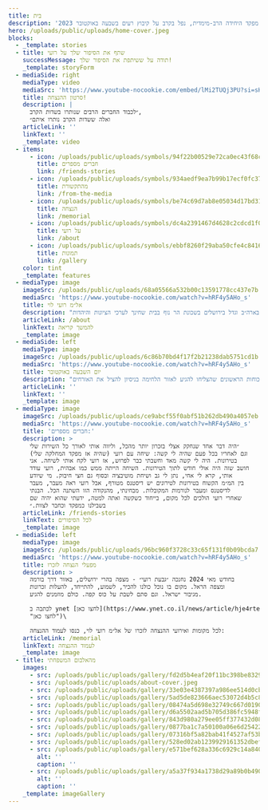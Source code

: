 ```yaml
---
title: בית
description: 'מפקד היחידה הרב-מימדית, נפל בקרב על קיבוץ רעים בשבעה באוקטובר 2023.'
hero: /uploads/public/uploads/home-cover.jpeg
blocks:
  - _template: stories
  - title: שתף את הסיפור שלך על רועי
    successMessage: תודה על ששיתפת את הסיפור שלך!
    _template: storyForm
  - mediaSide: right
    mediaType: video
    mediaSrc: 'https://www.youtube-nocookie.com/embed/lMi2TUQj3PU?si=sHvZy_DX4hEFyHRh'
    title: סרטון ההנצחה!
    description: |
      ״לכבוד החברים הרבים שנותרו בשדות הקרב,
      ואלה ששדות הקרב נותרו איתם״
    articleLink: ''
    linkText: ''
    _template: video
  - items:
      - icon: /uploads/public/uploads/symbols/94f22b00529e72ca0ec43f68c0c602c9.png
        title: חברים מספרים
        link: /friends-stories
      - icon: /uploads/public/uploads/symbols/934aedf9ea7b99b17ecf0fc371df8c85.png
        title: מהתקשורת
        link: /from-the-media
      - icon: /uploads/public/uploads/symbols/be74c69d7ab8e05034d17bd31879e99a.png
        title: הנצחה
        link: /memorial
      - icon: /uploads/public/uploads/symbols/dc4a2391467d4628c2cdcd1f0987ac34.png
        title: על רועי
        link: /about
      - icon: /uploads/public/uploads/symbols/ebbf8260f29aba50cfe4c841623297e2.png
        title: תמונות
        link: /gallery
    color: tint
    _template: features
  - mediaType: image
    imageSrc: /uploads/public/uploads/68a05566a532b00c13591778cc437e7b.png
    mediaSrc: 'https://www.youtube-nocookie.com/watch?v=hRF4y5AHo_s'
    title: אל״מ רועי לוי
    description: "בן יהודית ושלמה, נולד בארה״ב וגדל בירושלים בשכונת הר נוף בבית שחינך לערכי הציונות והיהדות.\nרועי למד בישיבה תיכונית בית אל ובשיבה גבוהה עטרת כוהנים.\_ לאחר מכן התגייס לעורב גולני. עוד\nבצעירותו סומן לגדולות וכצפוי התקדם\_ לשלל תפקידים בחטיבת גולני. רועי היה למפקד הסיירת ומפקד\nגדוד הסיור. לאורך תפקידיו השתתף רועי במספר מערכות צה״ל.\_ נפצע לראשונה במבצע עופרת יצוקה,\nושוב, באופן אנוש בראשו, במהלך מבצע צוק איתן כמפקד גדוד הסיור של גולני. הרופאים העריכו שלא\nיוכל לחזור לשירות, אבל הוא התעקש לחזור. במקביל לשיקומו הפיזי רועי למד לתואר שני במשפטים וכנגד\nכל הסיכויים חזר לשירות, וקיבל את הפיקוד על היחידה המיוחדת אגוז.\n"
    articleLink: /about
    linkText: להמשך קריאה
    _template: image
  - mediaSide: left
    mediaType: image
    imageSrc: /uploads/public/uploads/6c86b70bd4f17f2b21238dab5751cd1b.png
    mediaSrc: 'https://www.youtube-nocookie.com/watch?v=hRF4y5AHo_s'
    title: יום השבעה באוקטובר
    description: "בבוקר ה-7.10 שהה רועי בחופשה עם משפחתו בביתו במושב שבי ציון בגבול הצפון. מייד עם קבלת הדיווח על חדירת המחבלים בדרום, יצא מביתו תוך שהוא מקפיץ את כל מפקדי וחיילי היחידה הרב מימדית, זאת מבלי שהוקפץ באופן פורמאלי. כבר בדרכו דרומה שוחח עימו רח\"ט מבצעים (תא״ל שלומי בינדר) אשר ביקש ממנו אישית שיעדכן בתמונת המצב העדכנית מהשטח. שיחה זו, במקביל לדיווחים שהחלו לזרום על הזוועה המתרחשת בעוטף, הבהירו לרועי את מימדי האירוע, עוד כשמרבית הכוחות לקו בהלם. רועי חלף בבסיס היחידה על מנת לקחת ציוד לחימה, ושם תדרך את מפקד צוות ההכשרות להתקדם לעבר רצועת עזה ולחתור ללחימה כמה שיותר מהר. הוא היה מהכוחות הראשונים שהצליחו להגיע לאזור הלחימה בניסיון להציל את האזרחים.\Lבדרכו לרצועה נעצר רועי בקיבוץ רעים הסמוך למיקום בו התרחשה מסיבת הנובה. הוא פרק מרכבו עם שני קשרים ומפקד מילואים נוסף ויחדיו החלו לנהל לחימה עיקשת עם המחבלים שהשתלטו על הקיבוץ. כבר בשלב מוקדם של הלחימה נפצע בידו מרסיסי רימון שהושלך לעברו, אך סירב לקבל טיפול רפואי על מנת שלא לפגוע ברוח הלוחמים ומתוך חשש כי חוסם העורקים ימנע ממנו להמשיך להילחם.\Lרועי ושותפיו הצליחו להרוג כעשרה מחבלים והצילו כ 40 לכודים מהמסיבה ומספר לא מבוטל של משפחות בני הקיבוץ שהתבצרו במקלטים.\Lבשעה 13:30 לערך, בסמוך לאחד מבתי הקיבוץ, נורה רועי בליבו מצרור מחבל ונהרג במקום.\n"
    articleLink: ''
    linkText: ''
    _template: image
  - mediaType: image
    imageSrc: /uploads/public/uploads/ce9abcf55f0abf51b262db490a4057eb.png
    mediaSrc: 'https://www.youtube-nocookie.com/watch?v=hRF4y5AHo_s'
    title: 'חברים מספרים:'
    description: >
      ״היה דבר אחד שנחקק אצלי בזכרון יותר מהכל, וליווה אותי לאורך כל השירות שלי
      וגם לאחריו בכל פעם שהיה לי קשה: שיחה עם רועי (שהיה אז מפקד המחלקה שלי)
      בטירונות. היה לי קשה מאד וחשבתי כבר לפרוש, אז רועי לקח אותי לשיחה. אני
      חושב שזה היה אולי חודש לתוך הטירונות. השיחה הייתה ממש כמו אבהית, רועי עודד
      אותי, קרא לי אחי, נתן לי גב ושיחת מוטיבציה ובסוף גם חצי חיבוק. מי שיודע
      בין המ״מ הקשוח בטירונות לטירונים יש דיסטנס מטורף, אבל רועי ראה מעבר, מעבר
      לדיסטנס ומעבר לנורמות המקובלות. מבחינתי, מהנקודה הזו השתנה הכל. הבנתי
      שאחרי רועי הולכים לכל מקום, בייחוד כשקשה ואתה למטה, ידעתי שהוא יהיה שם
      בשבילנו כמפקד וכחבר לצוות.״
    articleLink: /friends-stories
    linkText: לכל הסיפורים
    _template: image
  - mediaSide: left
    mediaType: image
    imageSrc: /uploads/public/uploads/96bc960f3728c33c65f131f0b09bcda7.jpeg
    mediaSrc: 'https://www.youtube-nocookie.com/watch?v=hRF4y5AHo_s'
    title: מפעלי הנצחה לזכרו
    description: >
      בחודש מאי 2024 נחנכה ״גבעת רועי״ - מצפה בהרי ירושלים, באזור דרך בורמה
      ומצפה הראל. מקום בו נוכל כולנו להכיר, לשמוע, להתייחד, להעלות זכרונות
      מגיבור ישראל. וגם סתם לשבת על כוס קפה. כולם מוזמנים להגיע.

      לכתבה ב ynet [לחצו כאן](https://www.ynet.co.il/news/article/hje4rtee0
      "לחצו כאן")\

      לכל מקומות ואירועי ההנצחה לזכרו של אל״מ רועי לוי, כנסו לעמוד ההנצחה:
    articleLink: /memorial
    linkText: לעמוד ההנצחה
    _template: image
  - title: מהאלבום המשפחתי
    images:
      - src: /uploads/public/uploads/gallery/fd2d5b4eaf20f11bc398be8329035c95.jpeg
      - src: /uploads/public/uploads/about-cover.jpeg
      - src: /uploads/public/uploads/gallery/33e03e4387397a986ee514d0cbd0930e.jpeg
      - src: /uploads/public/uploads/gallery/5ad5de823666aec53072d4b5c86e1782.jpeg
      - src: /uploads/public/uploads/gallery/08474a5d698e32749c667d0190bd409a.jpeg
      - src: /uploads/public/uploads/gallery/d6a5502aad5b705d386fc5948fa29918.jpeg
      - src: /uploads/public/uploads/gallery/843d980a279ee05ff377432d0897c0a2.jpeg
      - src: /uploads/public/uploads/gallery/0877ba1c7a50100a06e6d25422921d23.jpeg
      - src: /uploads/public/uploads/gallery/07316bf5a82bab41f4527af53b7829b9.jpeg
      - src: /uploads/public/uploads/gallery/528ed02ab1239929161352dbef38fc63.jpeg
      - src: /uploads/public/uploads/gallery/e571bef628a336c6929c14a840401000.jpeg
        alt: ''
        caption: ''
      - src: /uploads/public/uploads/gallery/a5a37f934a1738d29a89b0b4904f7cfb.jpeg
        alt: ''
        caption: ''
    _template: imageGallery
---
```


